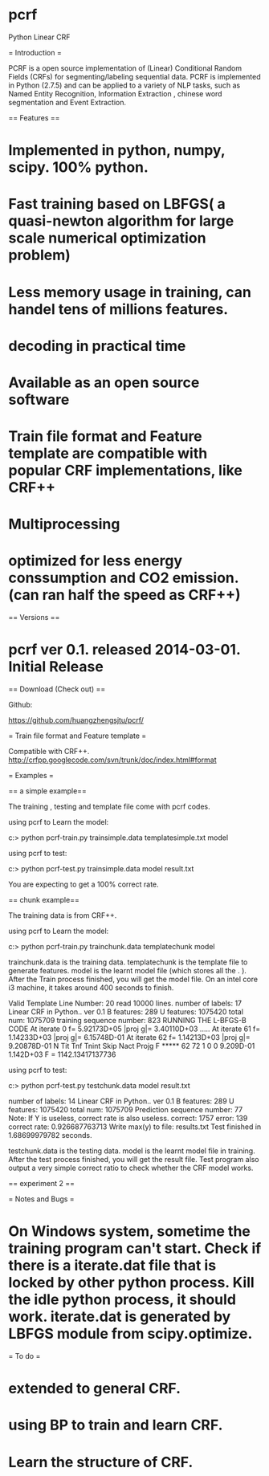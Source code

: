 pcrf
====

Python Linear CRF


= Introduction =

PCRF is a open source implementation of (Linear) Conditional Random Fields (CRFs) for segmenting/labeling sequential data. PCRF is implemented in Python (2.7.5) and can be applied to a variety of NLP tasks, such as Named Entity Recognition, Information Extraction , chinese word segmentation and Event Extraction.


== Features ==

# Implemented in python, numpy, scipy. 100% python.
# Fast training based on LBFGS( a quasi-newton algorithm for large scale numerical optimization problem)
# Less memory usage in training, can handel tens of millions features.
# decoding in practical time
# Available as an open source software
# Train file format and Feature template are compatible with popular CRF implementations, like CRF++
# Multiprocessing
# optimized for less energy conssumption and CO2 emission. (can ran half the speed as CRF++)

== Versions ==

# pcrf ver 0.1.  released 2014-03-01. Initial Release

==  Download (Check out) ==


Github:

https://github.com/huangzhengsjtu/pcrf/

=  Train file format and Feature template =

Compatible with CRF++. http://crfpp.googlecode.com/svn/trunk/doc/index.html#format

=  Examples =

== a simple example==

The training , testing and template file come with pcrf codes.

using pcrf to Learn the model:

  c:\> python pcrf-train.py trainsimple.data templatesimple.txt model  

using pcrf to test:

  c:\> python pcrf-test.py trainsimple.data model result.txt

You are expecting to get a 100% correct rate.

== chunk example==

The training data is from CRF++. 

using pcrf to Learn the model:

  c:\> python pcrf-train.py trainchunk.data templatechunk model  

trainchunk.data is the training data. templatechunk is the template file to generate features. model is the learnt model file (which stores all the <math>\theta</math>. ). After the Train process finished, you will get the model file. On an intel core i3 machine, it takes around 400 seconds to finish. 

  Valid Template Line Number: 20
  read  10000  lines.
  number of labels: 17
  Linear CRF in Python.. ver 0.1
  B features: 289 U features: 1075420 total num: 1075709
  training sequence number: 823
  RUNNING THE L-BFGS-B CODE
  At iterate    0    f=  5.92173D+05    |proj g|=  3.40110D+03
  .....
  At iterate   61    f=  1.14233D+03    |proj g|=  6.15748D-01
  At iterate   62    f=  1.14213D+03    |proj g|=  9.20878D-01
     N    Tit     Tnf  Tnint  Skip  Nact     Projg        F
  *****     62     72      1     0     0   9.209D-01   1.142D+03
    F =   1142.13417137736

using pcrf to test:

  c:\> python pcrf-test.py testchunk.data model result.txt


  number of labels: 14
  Linear CRF in Python.. ver 0.1
  B features: 289 U features: 1075420 total num: 1075709
  Prediction sequence number: 77
  Note: If Y is useless, correct rate is also useless.
  correct: 1757 error: 139  correct rate: 0.926687763713
  Write max(y) to file: results.txt
  Test finished in  1.68699979782 seconds.

testchunk.data is the testing data. model is the learnt model file in training. After the test process finished, you will get the result file. Test program also output a very simple correct ratio to check whether the CRF model works.

== experiment 2 ==


= Notes and Bugs =
# On Windows system, sometime the training program can't start. Check if there is a iterate.dat file that is locked by other python process. Kill the idle python process, it should work. iterate.dat is generated by LBFGS module from scipy.optimize.

= To do =
# extended to general CRF.
# using BP to train and learn CRF.
# Learn the structure of CRF.
